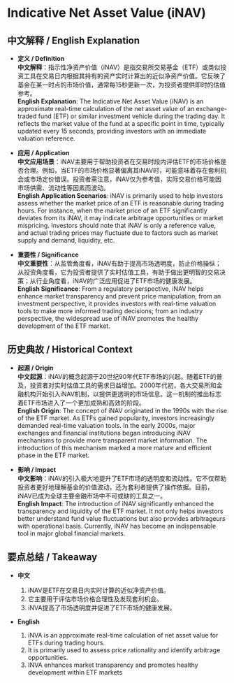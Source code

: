 # Indicative Net Asset Value (iNAV)

## 中文解释 / English Explanation

* **定义 / Definition**  
  **中文解释**：指示性净资产价值（iNAV）是指交易所交易基金（ETF）或类似投资工具在交易日内根据其持有的资产实时计算出的近似净资产价值。它反映了基金在某一时点的市场价值，通常每15秒更新一次，为投资者提供即时的估值参考。  
  **English Explanation**: The Indicative Net Asset Value (iNAV) is an approximate real-time calculation of the net asset value of an exchange-traded fund (ETF) or similar investment vehicle during the trading day. It reflects the market value of the fund at a specific point in time, typically updated every 15 seconds, providing investors with an immediate valuation reference.

* **应用 / Application**  
  **中文应用场景**：iNAV主要用于帮助投资者在交易时段内评估ETF的市场价格是否合理。例如，当ETF的市场价格显著偏离其iNAV时，可能意味着存在套利机会或市场定价错误。投资者需注意，iNAV仅为参考值，实际交易价格可能因市场供需、流动性等因素而波动。  
  **English Application Scenarios**: iNAV is primarily used to help investors assess whether the market price of an ETF is reasonable during trading hours. For instance, when the market price of an ETF significantly deviates from its iNAV, it may indicate arbitrage opportunities or market mispricing. Investors should note that iNAV is only a reference value, and actual trading prices may fluctuate due to factors such as market supply and demand, liquidity, etc.

* **重要性 / Significance**  
  **中文重要性**：从监管角度看，iNAV有助于提高市场透明度，防止价格操纵；从投资角度看，它为投资者提供了实时估值工具，有助于做出更明智的交易决策；从行业角度看，iNAV的广泛应用促进了ETF市场的健康发展。  
  **English Significance**: From a regulatory perspective, iNAV helps enhance market transparency and prevent price manipulation; from an investment perspective, it provides investors with real-time valuation tools to make more informed trading decisions; from an industry perspective, the widespread use of iNAV promotes the healthy development of the ETF market.

## 历史典故 / Historical Context

* **起源 / Origin**  
  **中文起源**：iNAV的概念起源于20世纪90年代ETF市场的兴起。随着ETF的普及，投资者对实时估值工具的需求日益增加。2000年代初，各大交易所和金融机构开始引入iNAV机制，以提供更透明的市场信息。这一机制的推出标志着ETF市场进入了一个更加成熟和高效的阶段。  
  **English Origin**: The concept of iNAV originated in the 1990s with the rise of the ETF market. As ETFs gained popularity, investors increasingly demanded real-time valuation tools. In the early 2000s, major exchanges and financial institutions began introducing iNAV mechanisms to provide more transparent market information. The introduction of this mechanism marked a more mature and efficient phase in the ETF market.

* **影响 / Impact**  
  **中文影响**：iNAV的引入极大地提升了ETF市场的透明度和流动性。它不仅帮助投资者更好地理解基金的价值波动，还为套利者提供了操作依据。目前，iNAV已成为全球主要金融市场中不可或缺的工具之一。  
  **English Impact**: The introduction of iNAV significantly enhanced the transparency and liquidity of the ETF market. It not only helps investors better understand fund value fluctuations but also provides arbitrageurs with operational basis. Currently, iNAV has become an indispensable tool in major global financial markets.

## 要点总结 / Takeaway

* **中文**  
  1. iNAV是ETF在交易日内实时计算的近似净资产价值。
  2. 它主要用于评估市场价格合理性及发现套利机会。
  3. iNVA提高了市场透明度并促进了ETF市场的健康发展。

* **English**  
  1. iNVA is an approximate real-time calculation of net asset value for ETFs during trading hours.
  2. It is primarily used to assess price rationality and identify arbitrage opportunities.
  3. INVA enhances market transparency and promotes healthy development within ETF markets